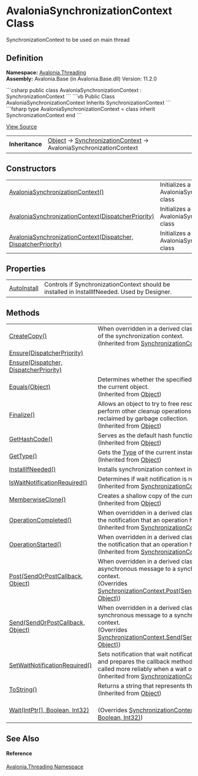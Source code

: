 # AvaloniaSynchronizationContext Class


SynchronizationContext to be used on main thread



## Definition
**Namespace:** <a href="N_Avalonia_Threading">Avalonia.Threading</a>  
**Assembly:** Avalonia.Base (in Avalonia.Base.dll) Version: 11.2.0

<Tabs groupId="api-code-preview">
<TabItem value="csharp" label="C#">
```csharp
public class AvaloniaSynchronizationContext : SynchronizationContext
```
</TabItem>
<TabItem value="vb" label="VB">
```vb
Public Class AvaloniaSynchronizationContext
	Inherits SynchronizationContext
```
</TabItem>
<TabItem value="fsharp" label="F#">
```fsharp
type AvaloniaSynchronizationContext = 
    class
        inherit SynchronizationContext
    end
```
</TabItem>
</Tabs>



<a href="https://github.com/AvaloniaUI/Avalonia/tree/master/src/Avalonia.Base/Threading/AvaloniaSynchronizationContext.cs" title="View the source code">View Source</a>

<table>
<tr><td><strong>Inheritance</strong></td><td><a href="https://learn.microsoft.com/dotnet/api/system.object" target="_blank" rel="noopener noreferrer">Object</a>  →  <a href="https://learn.microsoft.com/dotnet/api/system.threading.synchronizationcontext" target="_blank" rel="noopener noreferrer">SynchronizationContext</a>  →  AvaloniaSynchronizationContext</td></tr>
</table>



## Constructors
<table>
<tr>
<td><a href="M_Avalonia_Threading_AvaloniaSynchronizationContext__ctor">AvaloniaSynchronizationContext()</a></td>
<td>Initializes a new instance of the AvaloniaSynchronizationContext class</td>
</tr>
<tr>
<td><a href="M_Avalonia_Threading_AvaloniaSynchronizationContext__ctor_2">AvaloniaSynchronizationContext(DispatcherPriority)</a></td>
<td>Initializes a new instance of the AvaloniaSynchronizationContext class</td>
</tr>
<tr>
<td><a href="M_Avalonia_Threading_AvaloniaSynchronizationContext__ctor_1">AvaloniaSynchronizationContext(Dispatcher, DispatcherPriority)</a></td>
<td>Initializes a new instance of the AvaloniaSynchronizationContext class</td>
</tr>
</table>

## Properties
<table>
<tr>
<td><a href="P_Avalonia_Threading_AvaloniaSynchronizationContext_AutoInstall">AutoInstall</a></td>
<td>Controls if SynchronizationContext should be installed in InstallIfNeeded. Used by Designer.</td>
</tr>
</table>

## Methods
<table>
<tr>
<td><a href="https://learn.microsoft.com/dotnet/api/system.threading.synchronizationcontext.createcopy" target="_blank" rel="noopener noreferrer">CreateCopy()</a></td>
<td>When overridden in a derived class, creates a copy of the synchronization context.<br />(Inherited from <a href="https://learn.microsoft.com/dotnet/api/system.threading.synchronizationcontext" target="_blank" rel="noopener noreferrer">SynchronizationContext</a>)</td>
</tr>
<tr>
<td><a href="M_Avalonia_Threading_AvaloniaSynchronizationContext_Ensure_1">Ensure(DispatcherPriority)</a></td>
<td> </td>
</tr>
<tr>
<td><a href="M_Avalonia_Threading_AvaloniaSynchronizationContext_Ensure">Ensure(Dispatcher, DispatcherPriority)</a></td>
<td> </td>
</tr>
<tr>
<td><a href="https://learn.microsoft.com/dotnet/api/system.object.equals#system-object-equals(system-object)" target="_blank" rel="noopener noreferrer">Equals(Object)</a></td>
<td>Determines whether the specified object is equal to the current object.<br />(Inherited from <a href="https://learn.microsoft.com/dotnet/api/system.object" target="_blank" rel="noopener noreferrer">Object</a>)</td>
</tr>
<tr>
<td><a href="https://learn.microsoft.com/dotnet/api/system.object.finalize" target="_blank" rel="noopener noreferrer">Finalize()</a></td>
<td>Allows an object to try to free resources and perform other cleanup operations before it is reclaimed by garbage collection.<br />(Inherited from <a href="https://learn.microsoft.com/dotnet/api/system.object" target="_blank" rel="noopener noreferrer">Object</a>)</td>
</tr>
<tr>
<td><a href="https://learn.microsoft.com/dotnet/api/system.object.gethashcode" target="_blank" rel="noopener noreferrer">GetHashCode()</a></td>
<td>Serves as the default hash function.<br />(Inherited from <a href="https://learn.microsoft.com/dotnet/api/system.object" target="_blank" rel="noopener noreferrer">Object</a>)</td>
</tr>
<tr>
<td><a href="https://learn.microsoft.com/dotnet/api/system.object.gettype" target="_blank" rel="noopener noreferrer">GetType()</a></td>
<td>Gets the <a href="https://learn.microsoft.com/dotnet/api/system.type" target="_blank" rel="noopener noreferrer">Type</a> of the current instance.<br />(Inherited from <a href="https://learn.microsoft.com/dotnet/api/system.object" target="_blank" rel="noopener noreferrer">Object</a>)</td>
</tr>
<tr>
<td><a href="M_Avalonia_Threading_AvaloniaSynchronizationContext_InstallIfNeeded">InstallIfNeeded()</a></td>
<td>Installs synchronization context in current thread</td>
</tr>
<tr>
<td><a href="https://learn.microsoft.com/dotnet/api/system.threading.synchronizationcontext.iswaitnotificationrequired" target="_blank" rel="noopener noreferrer">IsWaitNotificationRequired()</a></td>
<td>Determines if wait notification is required.<br />(Inherited from <a href="https://learn.microsoft.com/dotnet/api/system.threading.synchronizationcontext" target="_blank" rel="noopener noreferrer">SynchronizationContext</a>)</td>
</tr>
<tr>
<td><a href="https://learn.microsoft.com/dotnet/api/system.object.memberwiseclone" target="_blank" rel="noopener noreferrer">MemberwiseClone()</a></td>
<td>Creates a shallow copy of the current <a href="https://learn.microsoft.com/dotnet/api/system.object" target="_blank" rel="noopener noreferrer">Object</a>.<br />(Inherited from <a href="https://learn.microsoft.com/dotnet/api/system.object" target="_blank" rel="noopener noreferrer">Object</a>)</td>
</tr>
<tr>
<td><a href="https://learn.microsoft.com/dotnet/api/system.threading.synchronizationcontext.operationcompleted" target="_blank" rel="noopener noreferrer">OperationCompleted()</a></td>
<td>When overridden in a derived class, responds to the notification that an operation has completed.<br />(Inherited from <a href="https://learn.microsoft.com/dotnet/api/system.threading.synchronizationcontext" target="_blank" rel="noopener noreferrer">SynchronizationContext</a>)</td>
</tr>
<tr>
<td><a href="https://learn.microsoft.com/dotnet/api/system.threading.synchronizationcontext.operationstarted" target="_blank" rel="noopener noreferrer">OperationStarted()</a></td>
<td>When overridden in a derived class, responds to the notification that an operation has started.<br />(Inherited from <a href="https://learn.microsoft.com/dotnet/api/system.threading.synchronizationcontext" target="_blank" rel="noopener noreferrer">SynchronizationContext</a>)</td>
</tr>
<tr>
<td><a href="M_Avalonia_Threading_AvaloniaSynchronizationContext_Post">Post(SendOrPostCallback, Object)</a></td>
<td>When overridden in a derived class, dispatches an asynchronous message to a synchronization context.<br />(Overrides <a href="https://learn.microsoft.com/dotnet/api/system.threading.synchronizationcontext.post" target="_blank" rel="noopener noreferrer">SynchronizationContext.Post(SendOrPostCallback, Object)</a>)</td>
</tr>
<tr>
<td><a href="M_Avalonia_Threading_AvaloniaSynchronizationContext_Send">Send(SendOrPostCallback, Object)</a></td>
<td>When overridden in a derived class, dispatches a synchronous message to a synchronization context.<br />(Overrides <a href="https://learn.microsoft.com/dotnet/api/system.threading.synchronizationcontext.send" target="_blank" rel="noopener noreferrer">SynchronizationContext.Send(SendOrPostCallback, Object)</a>)</td>
</tr>
<tr>
<td><a href="https://learn.microsoft.com/dotnet/api/system.threading.synchronizationcontext.setwaitnotificationrequired" target="_blank" rel="noopener noreferrer">SetWaitNotificationRequired()</a></td>
<td>Sets notification that wait notification is required and prepares the callback method so it can be called more reliably when a wait occurs.<br />(Inherited from <a href="https://learn.microsoft.com/dotnet/api/system.threading.synchronizationcontext" target="_blank" rel="noopener noreferrer">SynchronizationContext</a>)</td>
</tr>
<tr>
<td><a href="https://learn.microsoft.com/dotnet/api/system.object.tostring" target="_blank" rel="noopener noreferrer">ToString()</a></td>
<td>Returns a string that represents the current object.<br />(Inherited from <a href="https://learn.microsoft.com/dotnet/api/system.object" target="_blank" rel="noopener noreferrer">Object</a>)</td>
</tr>
<tr>
<td><a href="M_Avalonia_Threading_AvaloniaSynchronizationContext_Wait">Wait(IntPtr[], Boolean, Int32)</a></td>
<td><br />(Overrides <a href="https://learn.microsoft.com/dotnet/api/system.threading.synchronizationcontext.wait" target="_blank" rel="noopener noreferrer">SynchronizationContext.Wait(IntPtr[], Boolean, Int32)</a>)</td>
</tr>
</table>

## See Also


#### Reference
<a href="N_Avalonia_Threading">Avalonia.Threading Namespace</a>  
